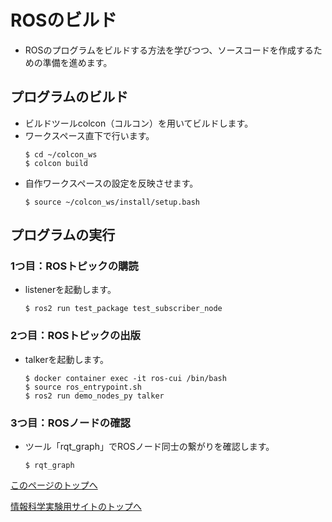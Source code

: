 # ROSのビルド
- ROSのプログラムをビルドする方法を学びつつ、ソースコードを作成するための準備を進めます。

## プログラムのビルド
- ビルドツールcolcon（コルコン）を用いてビルドします。
- ワークスペース直下で行います。
    ```
    $ cd ~/colcon_ws
    $ colcon build
    ```
- 自作ワークスペースの設定を反映させます。
    ```
    $ source ~/colcon_ws/install/setup.bash
    ```

## プログラムの実行
### 1つ目：ROSトピックの購読
- listenerを起動します。
    ```
    $ ros2 run test_package test_subscriber_node
    ```

### 2つ目：ROSトピックの出版
- talkerを起動します。
    ```
    $ docker container exec -it ros-cui /bin/bash
    $ source ros_entrypoint.sh
    $ ros2 run demo_nodes_py talker
    ```

### 3つ目：ROSノードの確認  
- ツール「rqt_graph」でROSノード同士の繋がりを確認します。
    ```
    $ rqt_graph
    ```

[このページのトップへ](#)

[情報科学実験用サイトのトップへ](https://stl-apu.github.io/laboratory_experiments/)
